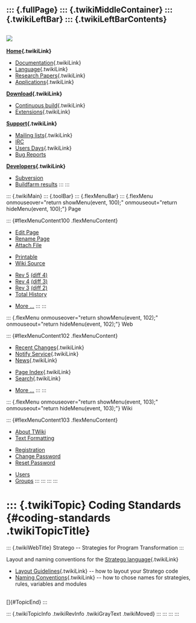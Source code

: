::: {.fullPage}
::: {.twikiMiddleContainer}
::: {.twikiLeftBar}
::: {.twikiLeftBarContents}
  ----------------------------------------------------------------------------------
  [![](../pub/Stratego/StrategoLogo/StrategoLogoTextlessWhite-100px.png)](WebHome)
  ----------------------------------------------------------------------------------

**[Home](WebHome){.twikiLink}**

-   [Documentation](StrategoDocumentation){.twikiLink}
-   [Language](StrategoLanguage){.twikiLink}
-   [Research Papers](StrategoPublications){.twikiLink}
-   [Applications](StrategoApplication){.twikiLink}

**[Download](StrategoDownload){.twikiLink}**

-   [Continuous build](ContinuousBuild){.twikiLink}
-   [Extensions](AdditionalPackageDownload){.twikiLink}

**[Support](StrategoSupport){.twikiLink}**

-   [Mailing lists](MailingList){.twikiLink}
-   [IRC](irc://irc.freenode.net/#stratego)
-   [Users Days](StrategoUsersDay){.twikiLink}
-   [Bug Reports](http://yellowgrass.org/project/StrategoXT)

**[Developers](StrategoDev){.twikiLink}**

-   [Subversion](https://svn.strategoxt.org/repos/StrategoXT/strategoxt/trunk)
-   [Buildfarm
    results](http://hydra.nixos.org/jobset/strategoxt/strategoxt-release/all)
:::
:::

::: {.twikiMain}
::: {.toolBar}
::: {.flexMenuBar}
::: {.flexMenu onmouseover="return showMenu(event, 100);" onmouseout="return hideMenu(event, 100);"}
Page

::: {#flexMenuContent100 .flexMenuContent}
-   [Edit
    Page](http://www.program-transformation.org/edit/Stratego/CodingStandards?t=1536825570)
-   [Rename
    Page](http://www.program-transformation.org/rename/Stratego/CodingStandards)
-   [Attach
    File](http://www.program-transformation.org/attach/Stratego/CodingStandards)

<!-- -->

-   [Printable](http://www.program-transformation.org/view/Stratego/CodingStandards?skin=print.pattern)
-   [Wiki
    Source](http://www.program-transformation.org/view/Stratego/CodingStandards?skin=text&raw=on&contenttype=text/plain)

<!-- -->

-   [Rev
    5](http://www.program-transformation.org/view/Stratego/CodingStandards?rev=1.5)
    [(diff 4)](http://www.program-transformation.org/rdiff/Stratego/CodingStandards?rev1=1.5&rev2=1.4)
-   [Rev
    4](http://www.program-transformation.org/view/Stratego/CodingStandards?rev=1.4)
    [(diff 3)](http://www.program-transformation.org/rdiff/Stratego/CodingStandards?rev1=1.4&rev2=1.3)
-   [Rev
    3](http://www.program-transformation.org/view/Stratego/CodingStandards?rev=1.3)
    [(diff 2)](http://www.program-transformation.org/rdiff/Stratego/CodingStandards?rev1=1.3&rev2=1.2)
-   [Total
    History](http://www.program-transformation.org/rdiff/Stratego/CodingStandards)

<!-- -->

-   [More
    \...](http://www.program-transformation.org/oops/Stratego/CodingStandards?template=oopsmore&param1=1.5&param2=1.5)
:::
:::

::: {.flexMenu onmouseover="return showMenu(event, 102);" onmouseout="return hideMenu(event, 102);"}
Web

::: {#flexMenuContent102 .flexMenuContent}
-   [Recent Changes](WebChanges){.twikiLink}
-   [Notify Service](WebNotify){.twikiLink}
-   [News](WebNews){.twikiLink}

<!-- -->

-   [Page Index](WebIndex){.twikiLink}
-   [Search](WebSearch){.twikiLink}

<!-- -->

-   [More
    \...](http://www.program-transformation.org/oops/Stratego/CodingStandards?template=oopsmore&param1=1.5&param2=1.5)
:::
:::

::: {.flexMenu onmouseover="return showMenu(event, 103);" onmouseout="return hideMenu(event, 103);"}
Wiki

::: {#flexMenuContent103 .flexMenuContent}
-   [About
    TWiki](http://www.program-transformation.org/view/TWiki/WebHome)
-   [Text
    Formatting](http://www.program-transformation.org/view/TWiki/TextFormattingRules)

<!-- -->

-   [Registration](http://www.program-transformation.org/view/TWiki/TWikiRegistration)
-   [Change
    Password](http://www.program-transformation.org/view/TWiki/ChangePassword)
-   [Reset
    Password](http://www.program-transformation.org/view/TWiki/ResetPassword)

<!-- -->

-   [Users](http://www.program-transformation.org/view/Main/TWikiUsers)
-   [Groups](http://www.program-transformation.org/view/Main/TWikiGroups)
:::
:::
:::
:::

::: {.twikiTopic}
Coding Standards {#coding-standards .twikiTopicTitle}
================

::: {.twikiWebTitle}
Stratego \-- Strategies for Program Transformation
:::

Layout and naming conventions for the [Stratego
language](StrategoLanguage){.twikiLink}

-   [Layout Guidelines](LayoutGuidelines){.twikiLink} \-- how to layout
    your Stratego code
-   [Naming Conventions](NamingConventions){.twikiLink} \-- how to chose
    names for strategies, rules, variables and modules

\
[]{#TopicEnd}
:::

::: {.twikiTopicInfo .twikiRevInfo .twikiGrayText .twikiMoved}
:::
:::
:::
:::
